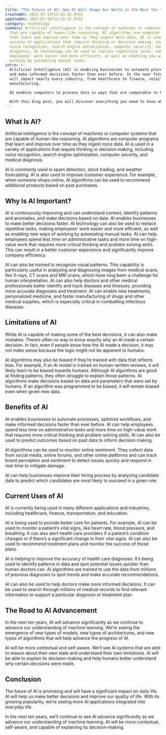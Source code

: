```yaml
---
title: "The Future of AI: How AI Will Shape Our World in the Next Ten Years"
createdAt: 2022-07-19T12:32:32.975Z
updatedAt: 2022-07-19T12:32:32.975Z
category: technology
summary: Artificial intelligence is the concept of machines or computer systems
  that are capable of human-like reasoning. AI algorithms are computer programs
  that learn and improve over time as they ingest more data. AI is used in a
  variety of applications that require thinking or decision making, including
  voice recognition, search engine optimization, computer security, and medical
  diagnosis. AI technology can be used to replace repetitive tasks, making
  employees’ work easier and more efficient, as well as enabling new ways of
  working by automating manual tasks.
intro: >-
  Artificial Intelligence (AI) is enabling businesses to automate processes
  and make informed decisions faster than ever before. In the near future, AI
  will impact nearly every industry, from healthcare to finance, retail, and
  manufacturing. 

  AI enables computers to process data in ways that are comparable to human thinking. It’s especially useful when it comes to identifying patterns in large amounts of data and responding to new data with confidence and speed. As artificial intelligence continues to grow in popularity and usage, we’re seeing more AI applications integrated into everyday life.

  With this blog post, you will discover everything you need to know about the future of AI – its benefits, limitations, current uses, and potential applications. You will also learn about the scope of AI technology today as well as its evolution over the next ten years.
---
```


## What Is AI?

Artificial intelligence is the concept of machines or computer systems that are capable of human-like reasoning. AI algorithms are computer programs that learn and improve over time as they ingest more data. AI is used in a variety of applications that require thinking or decision making, including voice recognition, search engine optimization, computer security, and medical diagnosis.

AI is commonly used in spam detection, stock trading, and weather forecasting. AI is also used to improve customer experience. For example, when someone shops online, AI algorithms can be used to recommend additional products based on past purchases.

## Why Is AI Important?

AI is continuously improving and can understand context, identify patterns and anomalies, and make decisions based on data. AI enables businesses to make better decisions faster. AI technology can also be used to replace repetitive tasks, making employees’ work easier and more efficient, as well as enabling new ways of working by automating manual tasks. AI can help employees spend less time on administrative tasks and more time on high-value work that requires more critical thinking and problem solving skills. This can result in a better customer experience and significantly improve company efficiency.

AI can also be trained to recognize visual patterns. This capability is particularly useful in analyzing and diagnosing images from medical scans, like X-rays, CT scans and MRI scans, which have long been a challenge for human interpretation. AI can also help doctors and other medical professionals better identify and track diseases and illnesses, providing more accurate diagnoses and treatment. AI can enable new treatments, personalized medicine, and faster manufacturing of drugs and other medical supplies, which is especially critical in combatting infectious diseases.

## Limitations of AI

While AI is capable of making some of the best decisions, it can also make mistakes. There’s often no way to know exactly why an AI made a certain decision. In fact, even if people know how the AI made a decision, it may not make sense because the logic might not be apparent to humans.

AI algorithms may also be biased if they’re trained with data that reflects bias. For example, if an AI model is trained on human-written reviews, it will likely learn to be biased towards humans. Although AI algorithms are good at finding patterns, they often struggle to explain those patterns. AI algorithms make decisions based on data and parameters that were set by humans. If an algorithm was programmed to be biased, it will remain biased even when given new data.

## Benefits of AI

AI enables businesses to automate processes, optimize workflows, and make informed decisions faster than ever before. AI can help employees spend less time on administrative tasks and more time on high-value work that requires more critical thinking and problem solving skills. AI can also be used to predict outcomes based on past data to inform decision making.

AI algorithms can be used to monitor online sentiment. They collect data from social media, online forums, and other online platforms and can track brand perception and sentiment to detect issues quickly and respond in real-time to mitigate damage.

AI can help businesses improve their hiring process by analyzing candidate data to predict which candidates are most likely to succeed in a given role.

## Current Uses of AI

AI is currently being used in many different applications and industries, including healthcare, finance, transportation, and education.

AI is being used to provide better care for patients. For example, AI can be used to monitor a patient’s vital signs, like heart rate, blood pressure, and breathing. It can also alert health care providers if a patient’s condition changes or if there’s a significant change in their vital signs. AI can also be used to recommend treatment plans and monitor the success of those plans.

AI is helping to improve the accuracy of health care diagnoses. It’s being used to identify patterns in data and spot potential issues quicker than human doctors can. AI algorithms are trained to use the data from millions of previous diagnoses to spot trends and make accurate recommendations.

AI can also be used to help doctors make more informed decisions. It can be used to search through millions of medical records to find relevant information to support a particular diagnosis or treatment plan.

## The Road to AI Advancement

In the next ten years, AI will advance significantly as we continue to advance our understanding of machine learning. We’re seeing the emergence of new types of models, new types of architectures, and new types of algorithms that will help advance the progress of AI.

AI will be more contextual and self-aware. We’ll see AI systems that are able to reason about their own state and understand their own limitations. AI will be able to explain its decision-making and help humans better understand why certain decisions were made.

## Conclusion

The future of AI is promising and will have a significant impact on daily life. AI will help us make better decisions and improve our quality of life. With its growing popularity, we’re seeing more AI applications integrated into everyday life.

In the next ten years, we’ll continue to see AI advance significantly as we advance our understanding of machine learning. AI will be more contextual, self-aware, and capable of explaining its decision-making.
